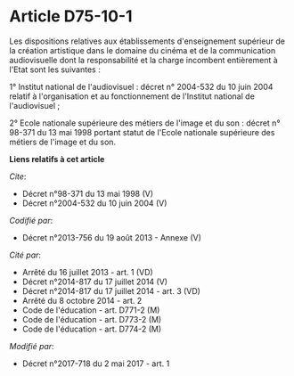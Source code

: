 # Article D75-10-1

Les dispositions relatives aux établissements d'enseignement supérieur de la création artistique dans le domaine du cinéma et
de la communication audiovisuelle dont la responsabilité et la charge incombent entièrement à l'Etat sont les suivantes :

1° Institut national de l'audiovisuel : décret n° 2004-532 du 10 juin 2004 relatif à l'organisation et au fonctionnement de
l'Institut national de l'audiovisuel ;

2° Ecole nationale supérieure des métiers de l'image et du son : décret n° 98-371 du 13 mai 1998 portant statut de l'Ecole
nationale supérieure des métiers de l'image et du son.

**Liens relatifs à cet article**

_Cite_:

  - Décret n°98-371 du 13 mai 1998 (V)
  - Décret n°2004-532 du 10 juin 2004 (V)

_Codifié par_:

  - Décret n°2013-756 du 19 août 2013 -  Annexe (V)

_Cité par_:

  - Arrêté du 16 juillet 2013 - art. 1 (VD)
  - Décret n°2014-817 du 17 juillet 2014 (V)
  - Décret n°2014-817 du 17 juillet 2014 - art. 3 (VD)
  - Arrêté du 8 octobre 2014 - art. 2
  - Code de l'éducation - art. D771-2 (M)
  - Code de l'éducation - art. D773-2 (M)
  - Code de l'éducation - art. D774-2 (M)

_Modifié par_:

  - Décret n°2017-718 du 2 mai 2017 - art. 1
